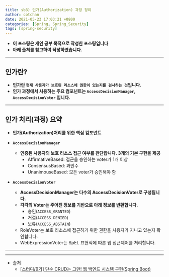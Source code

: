 ```yaml
---
title: sb3) 인가(Authorization) 과정 정리 
author: cotchan 
date: 2021-05-23 17:03:21 +0800 
categories: [Spring, Spring_Security]
tags: [spring-security] 
---
```


+ **이 포스팅은 개인 공부 목적으로 작성한 포스팅입니다**
+ **아래 출처를 참고하여 작성하였습니다.**

---

## 인가란?

+ **인가란 `현재 사용자가 보호된 리소스에 권한이 있는지를 검사하는 것`입니다.**
+ **인가 과정에서 사용하는 주요 컴포넌트는 `AccessDecisionManager`, `AccessDecisionVoter` 입니다.**

---

## 인가 처리(과정) 요약

+ **인가(Authorization)처리를 위한 핵심 컴포넌트**

+ **`AccessDecisionManager`**
  + **인증된 사용자의 보호 리소스 접근 여부를 판단합니다. 3개의 기본 구현을 제공**
    + AffirmativeBased: 접근을 승인하는 voter가 1개 이상
    + ConsensusBased: 과반수
    + UnanimouseBased: 모든 voter가 승인해야 함

+ **`AccessDecisionVoter`**
  + **AccessDecisionManager는 다수의 AccessDecisionVoter로 구성됩니다.**
  + **각각의 Voter는 주어진 정보를 기반으로 아래 정보를 반환합니다.**
    + 승인(`ACCESS_GRANTED`) 
    + 거절(`ACCESS_DENIED`)
    + 보류(`ACCESS_ABSTAIN`)
  + RoleVoter는 보호 리소스에 접근하기 위한 권한을 사용자가 지니고 있는지 확인합니다.
  + WebExpressionVoter는 SpEL 표현식에 따른 웹 접근제어를 처리합니다.

---





---

+ 출처
  + [[스터디/9기] 단순 CRUD는 그만! 웹 백엔드 시스템 구현(Spring Boot)](https://programmers.co.kr/learn/courses/11694)
